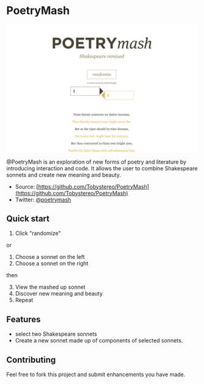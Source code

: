 # PoetryMash

![PoetryMash screenshot](https://github.com/Tobystereo/PoetryMash/blob/gh-pages/images/PoetryMash_ScreenShot_1200x800.png?raw=true)

@PoetryMash is an exploration of new forms of poetry and literature by introducing interaction and code. It allows the user to combine Shakespeare sonnets and create new meaning and beauty.

* Source: [https://github.com/Tobystereo/PoetryMash](https://github.com/Tobystereo/PoetryMash)
* Twitter: [@poetrymash](http://twitter.com/poetrymash)


## Quick start

1. Click "randomize"

or

1. Choose a sonnet on the left 
2. Choose a sonnet on the right

then

3. View the mashed up sonnet
4. Discover new meaning and beauty
5. Repeat


## Features

* select two Shakespeare sonnets 
* Create a new sonnet made up of components of selected sonnets.


## Contributing

Feel free to fork this project and submit enhancements you have made.
